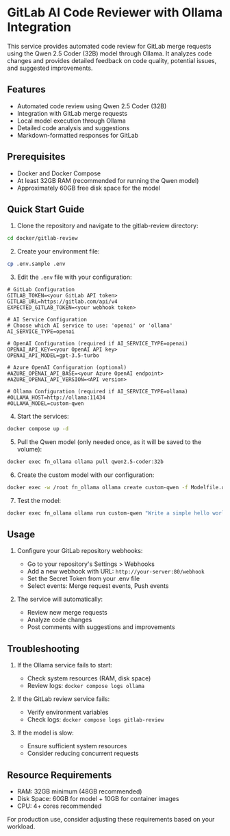 # GitLab AI Code Reviewer with Ollama Integration

This service provides automated code review for GitLab merge requests using the Qwen 2.5 Coder (32B) model through Ollama. It analyzes code changes and provides detailed feedback on code quality, potential issues, and suggested improvements.

## Features

- Automated code review using Qwen 2.5 Coder (32B)
- Integration with GitLab merge requests
- Local model execution through Ollama
- Detailed code analysis and suggestions
- Markdown-formatted responses for GitLab

## Prerequisites

- Docker and Docker Compose
- At least 32GB RAM (recommended for running the Qwen model)
- Approximately 60GB free disk space for the model

## Quick Start Guide

1. Clone the repository and navigate to the gitlab-review directory:
```bash
cd docker/gitlab-review
```

2. Create your environment file:
```bash
cp .env.sample .env
```

3. Edit the `.env` file with your configuration:
```env
# GitLab Configuration
GITLAB_TOKEN=<your GitLab API token>
GITLAB_URL=https://gitlab.com/api/v4
EXPECTED_GITLAB_TOKEN=<your webhook token>

# AI Service Configuration
# Choose which AI service to use: 'openai' or 'ollama'
AI_SERVICE_TYPE=openai

# OpenAI Configuration (required if AI_SERVICE_TYPE=openai)
OPENAI_API_KEY=<your OpenAI API key>
OPENAI_API_MODEL=gpt-3.5-turbo

# Azure OpenAI Configuration (optional)
#AZURE_OPENAI_API_BASE=<your Azure OpenAI endpoint>
#AZURE_OPENAI_API_VERSION=<API version>

# Ollama Configuration (required if AI_SERVICE_TYPE=ollama)
#OLLAMA_HOST=http://ollama:11434
#OLLAMA_MODEL=custom-qwen
```

4. Start the services:
```bash
docker compose up -d
```

5. Pull the Qwen model (only needed once, as it will be saved to the volume):
```bash
docker exec fn_ollama ollama pull qwen2.5-coder:32b
```

6. Create the custom model with our configuration:
```bash
docker exec -w /root fn_ollama ollama create custom-qwen -f Modelfile.qwen
```

7. Test the model:
```bash
docker exec fn_ollama ollama run custom-qwen "Write a simple hello world in Python"
```

## Usage

1. Configure your GitLab repository webhooks:
   - Go to your repository's Settings > Webhooks
   - Add a new webhook with URL: `http://your-server:80/webhook`
   - Set the Secret Token from your .env file
   - Select events: Merge request events, Push events

2. The service will automatically:
   - Review new merge requests
   - Analyze code changes
   - Post comments with suggestions and improvements

## Troubleshooting

1. If the Ollama service fails to start:
   - Check system resources (RAM, disk space)
   - Review logs: `docker compose logs ollama`

2. If the GitLab review service fails:
   - Verify environment variables
   - Check logs: `docker compose logs gitlab-review`

3. If the model is slow:
   - Ensure sufficient system resources
   - Consider reducing concurrent requests

## Resource Requirements

- RAM: 32GB minimum (48GB recommended)
- Disk Space: 60GB for model + 10GB for container images
- CPU: 4+ cores recommended

For production use, consider adjusting these requirements based on your workload.
